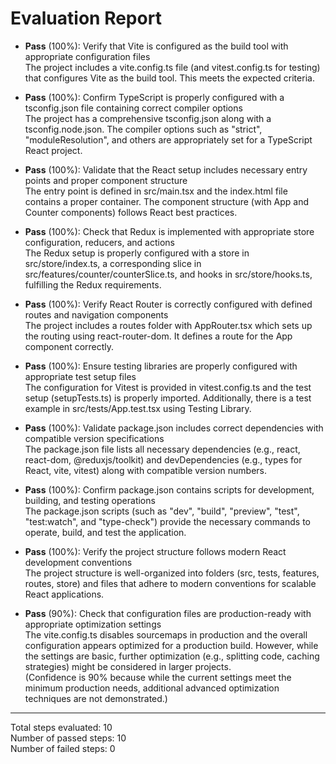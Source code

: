 # Evaluation Report

- **Pass** (100%): Verify that Vite is configured as the build tool with appropriate configuration files  
  The project includes a vite.config.ts file (and vitest.config.ts for testing) that configures Vite as the build tool. This meets the expected criteria.

- **Pass** (100%): Confirm TypeScript is properly configured with a tsconfig.json file containing correct compiler options  
  The project has a comprehensive tsconfig.json along with a tsconfig.node.json. The compiler options such as "strict", "moduleResolution", and others are appropriately set for a TypeScript React project.

- **Pass** (100%): Validate that the React setup includes necessary entry points and proper component structure  
  The entry point is defined in src/main.tsx and the index.html file contains a proper container. The component structure (with App and Counter components) follows React best practices.

- **Pass** (100%): Check that Redux is implemented with appropriate store configuration, reducers, and actions  
  The Redux setup is properly configured with a store in src/store/index.ts, a corresponding slice in src/features/counter/counterSlice.ts, and hooks in src/store/hooks.ts, fulfilling the Redux requirements.

- **Pass** (100%): Verify React Router is correctly configured with defined routes and navigation components  
  The project includes a routes folder with AppRouter.tsx which sets up the routing using react-router-dom. It defines a route for the App component correctly.

- **Pass** (100%): Ensure testing libraries are properly configured with appropriate test setup files  
  The configuration for Vitest is provided in vitest.config.ts and the test setup (setupTests.ts) is properly imported. Additionally, there is a test example in src/tests/App.test.tsx using Testing Library.

- **Pass** (100%): Validate package.json includes correct dependencies with compatible version specifications  
  The package.json file lists all necessary dependencies (e.g., react, react-dom, @reduxjs/toolkit) and devDependencies (e.g., types for React, vite, vitest) along with compatible version numbers.

- **Pass** (100%): Confirm package.json contains scripts for development, building, and testing operations  
  The package.json scripts (such as "dev", "build", "preview", "test", "test:watch", and "type-check") provide the necessary commands to operate, build, and test the application.

- **Pass** (100%): Verify the project structure follows modern React development conventions  
  The project structure is well-organized into folders (src, tests, features, routes, store) and files that adhere to modern conventions for scalable React applications.

- **Pass** (90%): Check that configuration files are production-ready with appropriate optimization settings  
  The vite.config.ts disables sourcemaps in production and the overall configuration appears optimized for a production build. However, while the settings are basic, further optimization (e.g., splitting code, caching strategies) might be considered in larger projects.  
  (Confidence is 90% because while the current settings meet the minimum production needs, additional advanced optimization techniques are not demonstrated.)

---

Total steps evaluated: 10  
Number of passed steps: 10  
Number of failed steps: 0